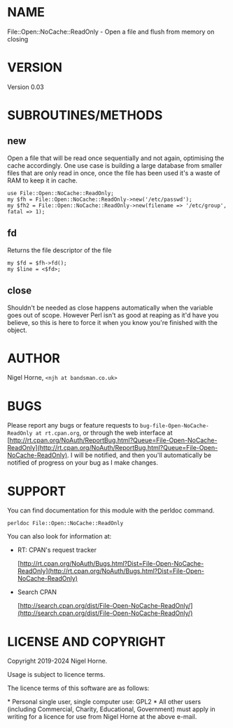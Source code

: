 # NAME

File::Open::NoCache::ReadOnly - Open a file and flush from memory on closing

# VERSION

Version 0.03

# SUBROUTINES/METHODS

## new

Open a file that will be read once sequentially and not again,
optimising the cache accordingly.
One use case is building a large database from smaller files that are
only read in once,
once the file has been used it's a waste of RAM to keep it in cache.

    use File::Open::NoCache::ReadOnly;
    my $fh = File::Open::NoCache::ReadOnly->new('/etc/passwd');
    my $fh2 = File::Open::NoCache::ReadOnly->new(filename => '/etc/group', fatal => 1);

## fd

Returns the file descriptor of the file

    my $fd = $fh->fd();
    my $line = <$fd>;

## close

Shouldn't be needed as close happens automatically when the variable goes out of scope.
However Perl isn't as good at reaping as it'd have you believe, so this is here to force it when you
know you're finished with the object.

# AUTHOR

Nigel Horne, `<njh at bandsman.co.uk>`

# BUGS

Please report any bugs or feature requests to
`bug-file-Open-NoCache-ReadOnly at rt.cpan.org`,
or through the web interface at
[http://rt.cpan.org/NoAuth/ReportBug.html?Queue=File-Open-NoCache-ReadOnly](http://rt.cpan.org/NoAuth/ReportBug.html?Queue=File-Open-NoCache-ReadOnly).
I will be notified, and then you'll
automatically be notified of progress on your bug as I make changes.

# SUPPORT

You can find documentation for this module with the perldoc command.

    perldoc File::Open::NoCache::ReadOnly

You can also look for information at:

- RT: CPAN's request tracker

    [http://rt.cpan.org/NoAuth/Bugs.html?Dist=File-Open-NoCache-ReadOnly](http://rt.cpan.org/NoAuth/Bugs.html?Dist=File-Open-NoCache-ReadOnly)

- Search CPAN

    [http://search.cpan.org/dist/File-Open-NoCache-ReadOnly/](http://search.cpan.org/dist/File-Open-NoCache-ReadOnly/)

# LICENSE AND COPYRIGHT

Copyright 2019-2024 Nigel Horne.

Usage is subject to licence terms.

The licence terms of this software are as follows:

\* Personal single user, single computer use: GPL2
\* All other users (including Commercial, Charity, Educational, Government)
  must apply in writing for a licence for use from Nigel Horne at the
  above e-mail.
